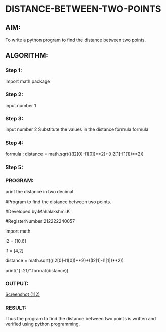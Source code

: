 # DISTANCE-BETWEEN-TWO-POINTS

## AIM:
To write a python program to find the distance between two points.
## ALGORITHM:
### Step 1: 
import math package
### Step 2: 
input number 1
### Step 3: 
input number 2 Substitute the values in the distance formula formula
### Step 4: 
formula : distance = math.sqrt(((l2[0]-l1[0])**2)+((l2[1]-l1[1])**2))
### Step 5: 
### PROGRAM:
print the distance in two decimal

#Program to find the distance between two points.

#Developed by:Mahalakshmi.K 

#RegisterNumber:212222240057

import math

l2 = [10,6]

l1 = [4,2]

distance = math.sqrt(((l2[0]-l1[0])**2)+((l2[1]-l1[1])**2))

print("{:.2f}".format(distance))
### OUTPUT:
[Screenshot (112)](https://github.com/maha712/DISTANCE-BETWEEN-TWO-POINTS/assets/121156360/20ba7aab-2af2-4144-980a-1b2af840b2af)

### RESULT:
Thus the program to find the distance between two points is written and verified using python programming.
